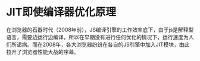 # JIT即使编译器优化原理

在浏览器的石器时代（2008年前），JS编译引擎的工作效率底下，由于js是解释型语言，需要边运行边编译，所以在早期没有进行任何优化的情况下，运行速度为人们所诟病。而在2008年，各大浏览器纷纷在各自的JS引擎中加入JIT模块，由此拉开了浏览器性能大战的序幕。